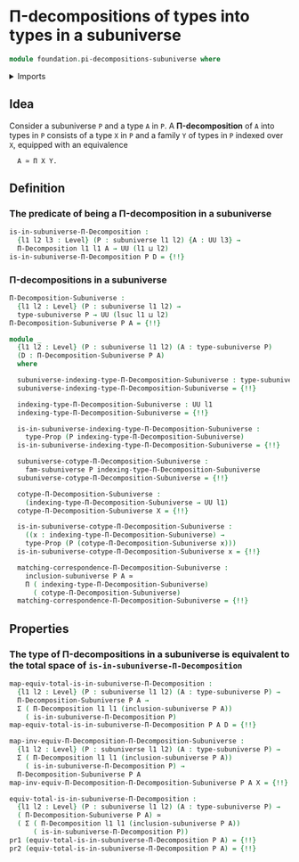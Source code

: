 # Π-decompositions of types into types in a subuniverse

```agda
module foundation.pi-decompositions-subuniverse where
```

<details><summary>Imports</summary>

```agda
open import foundation.dependent-pair-types
open import foundation.pi-decompositions
open import foundation.subuniverses
open import foundation.universe-levels

open import foundation-core.cartesian-product-types
open import foundation-core.equivalences
open import foundation-core.homotopies
open import foundation-core.propositions
```

</details>

## Idea

Consider a subuniverse `P` and a type `A` in `P`. A **Π-decomposition** of `A`
into types in `P` consists of a type `X` in `P` and a family `Y` of types in `P`
indexed over `X`, equipped with an equivalence

```text
  A ≃ Π X Y.
```

## Definition

### The predicate of being a Π-decomposition in a subuniverse

```agda
is-in-subuniverse-Π-Decomposition :
  {l1 l2 l3 : Level} (P : subuniverse l1 l2) {A : UU l3} →
  Π-Decomposition l1 l1 A → UU (l1 ⊔ l2)
is-in-subuniverse-Π-Decomposition P D = {!!}
```

### Π-decompositions in a subuniverse

```agda
Π-Decomposition-Subuniverse :
  {l1 l2 : Level} (P : subuniverse l1 l2) →
  type-subuniverse P → UU (lsuc l1 ⊔ l2)
Π-Decomposition-Subuniverse P A = {!!}

module _
  {l1 l2 : Level} (P : subuniverse l1 l2) (A : type-subuniverse P)
  (D : Π-Decomposition-Subuniverse P A)
  where

  subuniverse-indexing-type-Π-Decomposition-Subuniverse : type-subuniverse P
  subuniverse-indexing-type-Π-Decomposition-Subuniverse = {!!}

  indexing-type-Π-Decomposition-Subuniverse : UU l1
  indexing-type-Π-Decomposition-Subuniverse = {!!}

  is-in-subuniverse-indexing-type-Π-Decomposition-Subuniverse :
    type-Prop (P indexing-type-Π-Decomposition-Subuniverse)
  is-in-subuniverse-indexing-type-Π-Decomposition-Subuniverse = {!!}

  subuniverse-cotype-Π-Decomposition-Subuniverse :
    fam-subuniverse P indexing-type-Π-Decomposition-Subuniverse
  subuniverse-cotype-Π-Decomposition-Subuniverse = {!!}

  cotype-Π-Decomposition-Subuniverse :
    (indexing-type-Π-Decomposition-Subuniverse → UU l1)
  cotype-Π-Decomposition-Subuniverse X = {!!}

  is-in-subuniverse-cotype-Π-Decomposition-Subuniverse :
    ((x : indexing-type-Π-Decomposition-Subuniverse) →
    type-Prop (P (cotype-Π-Decomposition-Subuniverse x)))
  is-in-subuniverse-cotype-Π-Decomposition-Subuniverse x = {!!}

  matching-correspondence-Π-Decomposition-Subuniverse :
    inclusion-subuniverse P A ≃
    Π ( indexing-type-Π-Decomposition-Subuniverse)
      ( cotype-Π-Decomposition-Subuniverse)
  matching-correspondence-Π-Decomposition-Subuniverse = {!!}
```

## Properties

### The type of Π-decompositions in a subuniverse is equivalent to the total space of `is-in-subuniverse-Π-Decomposition`

```agda
map-equiv-total-is-in-subuniverse-Π-Decomposition :
  {l1 l2 : Level} (P : subuniverse l1 l2) (A : type-subuniverse P) →
  Π-Decomposition-Subuniverse P A →
  Σ ( Π-Decomposition l1 l1 (inclusion-subuniverse P A))
    ( is-in-subuniverse-Π-Decomposition P)
map-equiv-total-is-in-subuniverse-Π-Decomposition P A D = {!!}

map-inv-equiv-Π-Decomposition-Π-Decomposition-Subuniverse :
  {l1 l2 : Level} (P : subuniverse l1 l2) (A : type-subuniverse P) →
  Σ ( Π-Decomposition l1 l1 (inclusion-subuniverse P A))
    ( is-in-subuniverse-Π-Decomposition P) →
  Π-Decomposition-Subuniverse P A
map-inv-equiv-Π-Decomposition-Π-Decomposition-Subuniverse P A X = {!!}

equiv-total-is-in-subuniverse-Π-Decomposition :
  {l1 l2 : Level} (P : subuniverse l1 l2) (A : type-subuniverse P) →
  ( Π-Decomposition-Subuniverse P A) ≃
  ( Σ ( Π-Decomposition l1 l1 (inclusion-subuniverse P A))
      ( is-in-subuniverse-Π-Decomposition P))
pr1 (equiv-total-is-in-subuniverse-Π-Decomposition P A) = {!!}
pr2 (equiv-total-is-in-subuniverse-Π-Decomposition P A) = {!!}
```
